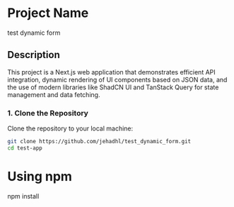 # Project Name

test dynamic form

## Description

This project is a Next.js web application that demonstrates efficient API integration, dynamic rendering of UI components based on JSON data, and the use of modern libraries like ShadCN UI and TanStack Query for state management and data fetching.

### 1. Clone the Repository

Clone the repository to your local machine:

```bash
git clone https://github.com/jehadhl/test_dynamic_form.git
cd test-app
```

# Using npm
npm install



